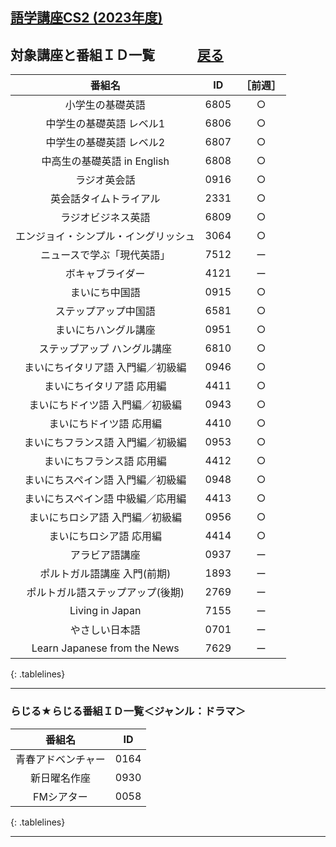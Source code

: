 ## [語学講座CS2 (2023年度)](https://csreviser.github.io/CaptureStream2/)  
## 対象講座と番組ＩＤ一覧　　　    [戻る](https://csreviser.github.io/CaptureStream2/) 
<style>
.tablelines table, .tablelines td, .tablelines th {
        border: 1px solid black;
        }
</style>

|番組名|ID|［前週］|
|:-------------:|:-------------:|:-------------:|
| 小学生の基礎英語|6805|○|
| 中学生の基礎英語 レベル1|6806|○|
| 中学生の基礎英語 レベル2 | 6807 |○|
| 中高生の基礎英語 in English |	6808 |○| 
| ラジオ英会話 |	0916 |○|
| 英会話タイムトライアル |	2331 |○|
| ラジオビジネス英語 |	6809 |○|
| エンジョイ・シンプル・イングリッシュ |	3064 |○|
| ニュースで学ぶ「現代英語」| 	7512 |ー|
| ボキャブライダー |	4121 |ー|
| まいにち中国語 |	0915 |○|
| ステップアップ中国語 | 	6581 |○|
| まいにちハングル講座 |	0951 |○|
| ステップアップ ハングル講座 | 	6810 |○|
| まいにちイタリア語 入門編／初級編 | 	0946 |○|
| まいにちイタリア語 応用編 |	4411 |○|
| まいにちドイツ語 入門編／初級編 |	0943 |○|
| まいにちドイツ語 応用編 |	4410 |○|
| まいにちフランス語 入門編／初級編  |	0953 |○|
| まいにちフランス語 応用編  |	4412 |○|
| まいにちスペイン語 入門編／初級編 |	0948 |○|
| まいにちスペイン語 中級編／応用編 |	4413 |○|
| まいにちロシア語 入門編／初級編 	| 0956 |○|
| まいにちロシア語 応用編 	|4414 |○|
| アラビア語講座 |	0937 |ー|
| ポルトガル語講座 入門(前期) |	1893 |ー|
| ポルトガル語ステップアップ(後期)  | 	2769 |ー|
| Living in Japan | 7155 |ー|
| やさしい日本語  | 0701 |ー|
| Learn Japanese from the News  | 7629 |ー|
{: .tablelines}

***

### らじる★らじる番組ＩＤ一覧＜ジャンル：ドラマ＞
<style>
.tablelines table, .tablelines td, .tablelines th {
        border: 1px solid black;
        }
</style>
| 番組名  |	ID |
|:-------------:|:-------------:|
|青春アドベンチャー | 0164 |
|新日曜名作座 | 0930 |
|FMシアター | 0058 |
{: .tablelines}

*** 
 <link rel="shortcut icon" type="image/x-icon" href="https://avatars.githubusercontent.com/u/46049273?v=4">
 <meta name="twitter:image:src" content="https://avatars.githubusercontent.com/u/46049273?v=4">
